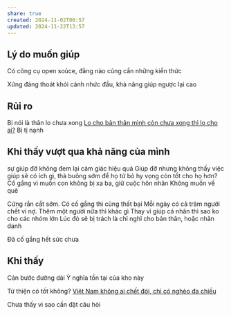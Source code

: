 ```yaml
---
share: true
created: 2024-11-02T00:57
updated: 2024-11-22T13:57
---
```


## Lý do muốn giúp
Có công cụ open soủce, đằng nào cũng cần những kiến thức

Xứng đáng thoát khỏi cảnh nhức đầu, khả năng giúp ngược lại cao

## Rủi ro
Bị nói là thân lo chưa xong
[Lo cho bản thân mình còn chưa xong thì lo cho ai?](../../%F0%9F%93%9CT%C3%A0i%20nguy%C3%AAn/Ni%E1%BB%81m%20tin,%20di%E1%BB%85n%20ng%C3%B4n/C%C3%A1%20nh%C3%A2n/Ph%E1%BA%A3i%20lo%20cho%20b%E1%BA%A3n%20th%C3%A2n%20tr%C6%B0%E1%BB%9Bc.md)
Bị tị nạnh

## Khi thấy vượt qua khả năng của mình
sự giúp đỡ không đem lại cảm giác hiệu quả
Giúp đỡ nhưng không thấy việc giúp sẽ có ích gì, thà buông sớm để họ từ bỏ hy vọng còn tốt cho họ hơn? 
Cố gắng vì muốn con không bị xa ba, giữ cuộc hôn nhân
Không muốn về quê 

Cứng rắn cắt sớm. Có cố gắng thì cũng thất bại
Mỗi ngày có cả trăm người chết vì nợ. Thêm một người nữa thì khác gì
Thay vì giúp cá nhân thì sao ko cho các nhóm lớn
Lúc đó sẽ bị trách là chỉ nghĩ cho bản thân, hoặc nhân danh

Đã cố gắng hết sức chưa

## Khi thấy 
Cản bước đường dài
Ý nghĩa tồn tại của kho này 

Từ thiện có tốt không? 
[Việt Nam không ai chết đói, chỉ có nghèo đa chiều](../../%E2%9A%A1Hi%E1%BB%83u%20bi%E1%BA%BFt%20s%C3%A2u/Ph%C3%A1t%20tri%E1%BB%83n%20b%E1%BB%81n%20v%E1%BB%AFng/H%E1%BB%97%20tr%E1%BB%A3%20ng%C6%B0%E1%BB%9Di%20y%E1%BA%BFu%20th%E1%BA%BF/Ng%C6%B0%E1%BB%9Di%20ngh%C3%A8o/Vi%E1%BB%87t%20Nam%20kh%C3%B4ng%20ai%20ch%E1%BA%BFt%20%C4%91%C3%B3i,%20ch%E1%BB%89%20c%C3%B3%20ngh%C3%A8o%20%C4%91a%20chi%E1%BB%81u.md)

Chưa thấy vì sao cần đặt câu hỏi
